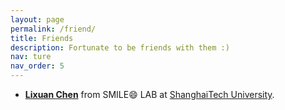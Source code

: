 ```yaml
---
layout: page
permalink: /friend/
title: Friends
description: Fortunate to be friends with them :)
nav: ture
nav_order: 5
---
```


* [<b>Lixuan Chen</b>](https://maopaom.github.io/) from SMILE:smile: LAB at [ShanghaiTech University](https://www.shanghaitech.edu.cn/eng/).
